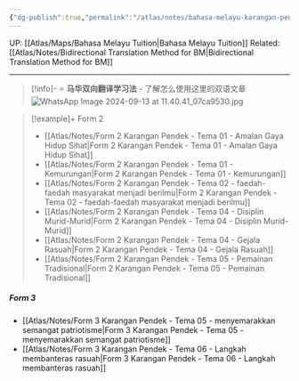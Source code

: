```yaml
---
{"dg-publish":true,"permalink":"/atlas/notes/bahasa-melayu-karangan-pendek-form-1-3/"}
---
```


UP: [[Atlas/Maps/Bahasa Melayu Tuition\|Bahasa Melayu Tuition]]
Related: [[Atlas/Notes/Bidirectional Translation Method for BM\|Bidirectional Translation Method for BM]]

---

> [!info]- ⭐ **马华双向翻译学习法** - 了解怎么使用这里的双语文章
> ![WhatsApp Image 2024-09-13 at 11.40.41_07ca9530.jpg](/img/user/Atlas/Utilities/Images/WhatsApp%20Image%202024-09-13%20at%2011.40.41_07ca9530.jpg)


> [!example]+ Form 2
> - [[Atlas/Notes/Form 2 Karangan Pendek - Tema 01 - Amalan Gaya Hidup Sihat\|Form 2 Karangan Pendek - Tema 01 - Amalan Gaya Hidup Sihat]]
> - [[Atlas/Notes/Form 2 Karangan Pendek - Tema 01 - Kemurungan\|Form 2 Karangan Pendek - Tema 01 - Kemurungan]]
> - [[Atlas/Notes/Form 2 Karangan Pendek - Tema 02 - faedah-faedah masyarakat menjadi berilmu\|Form 2 Karangan Pendek - Tema 02 - faedah-faedah masyarakat menjadi berilmu]]
> - [[Atlas/Notes/Form 2 Karangan Pendek - Tema 04 - Disiplin Murid-Murid\|Form 2 Karangan Pendek - Tema 04 - Disiplin Murid-Murid]]
> - [[Atlas/Notes/Form 2 Karangan Pendek - Tema 04 - Gejala Rasuah\|Form 2 Karangan Pendek - Tema 04 - Gejala Rasuah]]
> - [[Atlas/Notes/Form 2 Karangan Pendek - Tema 05 - Pemainan Tradisional\|Form 2 Karangan Pendek - Tema 05 - Pemainan Tradisional]]

##### Form 3

- [[Atlas/Notes/Form 3 Karangan Pendek - Tema 05 - menyemarakkan semangat patriotisme\|Form 3 Karangan Pendek - Tema 05 - menyemarakkan semangat patriotisme]]
- [[Atlas/Notes/Form 3 Karangan Pendek - Tema 06 - Langkah membanteras rasuah\|Form 3 Karangan Pendek - Tema 06 - Langkah membanteras rasuah]]